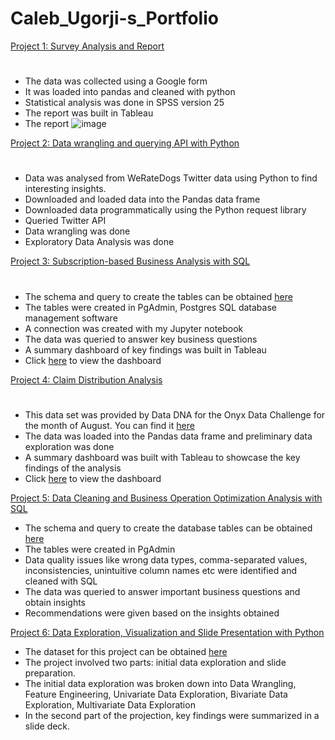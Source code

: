 # Caleb_Ugorji-s_Portfolio

[Project 1: Survey Analysis and Report](https://github.com/DataStance1/Sexual_Reproductive_Health_Report)
#
- The data was collected using a Google form
- It was loaded into pandas and cleaned with python
- Statistical analysis was done in SPSS version 25 
- The report was built in Tableau
- The report
  ![image](https://github.com/DataStance1/Caleb_Ugorji-s_Portfolio/assets/114801619/8b645aed-d239-4cbe-809d-1f518c7163b5)

[Project 2: Data wrangling and querying API with Python](https://github.com/DataStance1/WeRateDogs_Twitter)
#
* Data was analysed from WeRateDogs Twitter data using Python to find interesting insights.
* Downloaded and loaded data into the Pandas data frame
* Downloaded data programmatically using the Python request library
* Queried Twitter API
* Data wrangling was done
* Exploratory Data Analysis was done

[Project 3: Subscription-based Business Analysis with SQL](https://github.com/DataStance1/Foodie_fi_SQL_Case_Study_Solution)
#
- The schema and query to create the tables can be obtained [here](https://8weeksqlchallenge.com/case-study-3/)
- The tables were created in PgAdmin, Postgres SQL database management software
- A connection was created with my Jupyter notebook
- The data was queried to answer key business questions
- A summary dashboard of key findings was built in Tableau
- Click [here](https://public.tableau.com/app/profile/caleb.chijindu.ugorji/viz/Foodie_fisummarydashboard/Dashboard3?publish=yes) to view the dashboard

[Project 4: Claim Distribution Analysis](https://github.com/DataStance1/Car_Insurance_Analysis)
#
- This data set was provided by Data DNA for the Onyx Data Challenge for the month of August. You can find it [here](https://www.linkedin.com/posts/onyxdata_datadna-august-2023-challenge-entries-activity-7100741005221453824-XO6D?utm_source=share&utm_medium=member_desktop)
- The data was loaded into the Pandas data frame and preliminary data exploration was done
- A summary dashboard was built with Tableau to showcase the key findings of the analysis
- Click [here](https://public.tableau.com/app/profile/caleb.chijindu.ugorji/viz/carinsurancerough/Dashboard1?publish=yes) to view the dashboard

[Project 5: Data Cleaning and Business Operation Optimization Analysis with SQL](https://github.com/DataStance1/Pizza_runner_solutions)
- The schema and query to create the database tables can be obtained [here](https://8weeksqlchallenge.com/case-study-2/)
- The tables were created in PgAdmin
- Data quality issues  like wrong data types, comma-separated values, inconsistencies, unintuitive column names etc were identified and cleaned with SQL
- The data was queried to answer important business questions and obtain insights
- Recommendations were given based on the insights obtained
  
[Project 6: Data Exploration, Visualization and Slide Presentation with Python](https://github.com/DataStance1/Ford-GoBike-System-Data-Exploration)
- The dataset for this project can be obtained [here](https://www.fordgobike.com/system-data)
- The project involved two parts: initial data exploration and slide preparation.
- The initial data exploration was broken down into Data Wrangling, Feature Engineering, Univariate Data Exploration, Bivariate Data Exploration, Multivariate Data Exploration
- In the second part of the projection, key findings were summarized in a slide deck.


